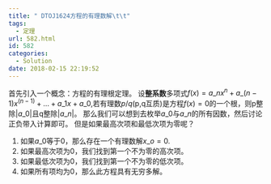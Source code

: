 ```yaml
---
title: " DTOJ1624方程的有理数解\t\t"
tags:
  - 定理
url: 582.html
id: 582
categories:
  - Solution
date: 2018-02-15 22:19:52
---
```


首先引入一个概念：方程的有理根定理。 设**整系数**多项式$f(x)=a\_n x^n+a\_(n-1) x^(n-1)+…+a\_1 x+a\_0$,若有理数$p/q$(p,q互质)是方程$f(x)=0$的一个根，则p整除$|a\_0 |$且q整除$|a\_n |$。 那么我们可以想到去枚举$a\_0$与$a\_n$的所有因数，然后讨论正负带入计算即可。 但是如果最高次项和最低次项为零呢？

1.  如果$a\_0$等于0，那么存在一个有理数解$x\_o=0$.
2.  如果最高次项为0，我们找到第一个不为零的高次项。
3.  如果最低次项为0，我们找到第一个不为零的低次项。
4.  如果所有项均为0，那么此方程具有无穷多解。